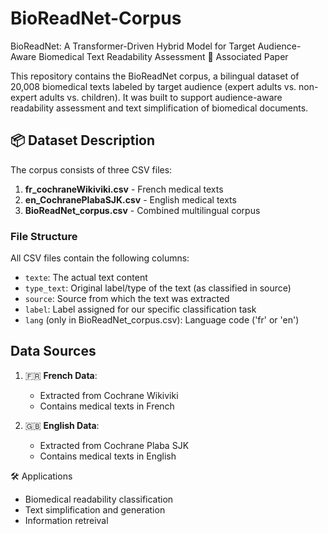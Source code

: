 # BioReadNet-Corpus
BioReadNet: A Transformer-Driven Hybrid Model for Target Audience-Aware Biomedical Text Readability Assessment
📄 Associated Paper

This repository contains the BioReadNet corpus, a bilingual dataset of  20,008 biomedical texts labeled by target audience  (expert adults vs. non-expert adults vs. children). It was built to support audience-aware readability assessment and text simplification of biomedical documents.

## 📦 Dataset Description

The corpus consists of three CSV files:

1. **fr_cochraneWikiviki.csv** - French medical texts
2. **en_CochranePlabaSJK.csv** - English medical texts  
3. **BioReadNet_corpus.csv** - Combined multilingual corpus

### File Structure

All CSV files contain the following columns:
- `texte`: The actual text content
- `type_text`: Original label/type of the text (as classified in source)
- `source`: Source from which the text was extracted
- `label`: Label assigned for our specific classification task
- `lang` (only in BioReadNet_corpus.csv): Language code ('fr' or 'en')

## Data Sources

1. 🇫🇷 **French Data**:
   - Extracted from Cochrane Wikiviki
   - Contains medical texts in French

2. 🇬🇧 **English Data**:
   - Extracted from Cochrane Plaba SJK
   - Contains medical texts in English


🛠 Applications
- Biomedical readability classification
- Text simplification and generation
- Information retreival 
